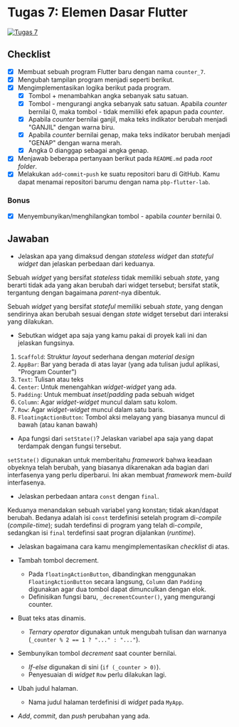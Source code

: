 # Tugas 7: Elemen Dasar Flutter

[![Tugas 7](https://img.shields.io/badge/assignment-Tugas%207-blue)](https://pbp-fasilkom-ui.github.io/ganjil-2023/assignments/tugas/tugas-7)

## Checklist

- [x] Membuat sebuah program Flutter baru dengan nama `counter_7`.
- [x] Mengubah tampilan program menjadi seperti berikut.
- [x] Mengimplementasikan logika berikut pada program.
  - [x] Tombol + menambahkan angka sebanyak satu satuan.
  - [x] Tombol - mengurangi angka sebanyak satu satuan. Apabila _counter_ bernilai 0, maka tombol - tidak memiliki efek apapun pada _counter_.
  - [x] Apabila _counter_ bernilai ganjil, maka teks indikator berubah menjadi "GANJIL" dengan warna biru.
  - [x] Apabila _counter_ bernilai genap, maka teks indikator berubah menjadi "GENAP" dengan warna merah.
  - [x] Angka 0 dianggap sebagai angka genap.
- [x] Menjawab beberapa pertanyaan berikut pada `README.md` pada _root folder_.
- [x] Melakukan `add`-`commit`-`push` ke suatu repositori baru di GitHub. Kamu dapat menamai repositori barumu dengan nama `pbp-flutter-lab`.

### Bonus

- [x] Menyembunyikan/menghilangkan tombol - apabila _counter_ bernilai 0.

## Jawaban

- Jelaskan apa yang dimaksud dengan _stateless widget_ dan _stateful widget_ dan jelaskan perbedaan dari keduanya.

Sebuah *widget* yang bersifat *stateless* tidak memiliki sebuah *state*, yang berarti tidak ada yang akan berubah dari widget tersebut; bersifat statik, tergantung dengan bagaimana *parent*-nya dibentuk.

Sebuah *widget* yang bersifat *stateful* memiliki sebuah *state*, yang dengan sendirinya akan berubah sesuai dengan *state* widget tersebut dari interaksi yang dilakukan.

- Sebutkan widget apa saja yang kamu pakai di proyek kali ini dan jelaskan fungsinya.

1. `Scaffold`: Struktur *layout* sederhana dengan *material design*
2. `AppBar`: Bar yang berada di atas layar (yang ada tulisan judul aplikasi, "Program Counter")
3. `Text`: Tulisan atau teks
4. `Center`: Untuk menengahkan *widget*-*widget* yang ada.
5. `Padding`: Untuk membuat *inset*/*padding* pada sebuah widget
6. `Column`: Agar *widget*-*widget* muncul dalam satu kolom.
7. `Row`: Agar *widget*-*widget* muncul dalam satu baris.
8. `FloatingActionButton`: Tombol aksi melayang yang biasanya muncul di bawah (atau kanan bawah)

- Apa fungsi dari `setState()`? Jelaskan variabel apa saja yang dapat terdampak dengan fungsi tersebut.

`setState()` digunakan untuk memberitahu *framework* bahwa keadaan obyeknya telah berubah, yang biasanya dikarenakan ada bagian dari interfasenya yang perlu diperbarui. Ini akan membuat *framework* mem-*build* interfasenya.

- Jelaskan perbedaan antara `const` dengan `final`.

Keduanya menandakan sebuah variabel yang konstan; tidak akan/dapat berubah. Bedanya adalah isi `const` terdefinisi setelah program di-*compile* (*compile-time*); sudah terdefinsi di program yang telah di-*compile*, sedangkan isi `final` terdefinsi saat progran dijalankan (*runtime*).

- Jelaskan bagaimana cara kamu mengimplementasikan _checklist_ di atas.

- Tambah tombol decrement.
  - Pada `floatingActionButton`, dibandingkan menggunakan `FloatingActionButton` secara langsung, `Column` dan `Padding` digunakan agar dua tombol dapat dimunculkan dengan elok.
  - Definisikan fungsi baru, `_decrementCounter()`, yang mengurangi counter.
- Buat teks atas dinamis.
  - *Ternary operator* digunakan untuk mengubah tulisan dan warnanya (`_counter % 2 == 1 ? "..." : "..."`).
- Sembunyikan tombol *decrement* saat counter bernilai.
  - *If-else* digunakan di sini (`if (_counter > 0)`).
  - Penyesuaian di *widget* `Row` perlu dilakukan lagi.
- Ubah judul halaman.
  - Nama judul halaman terdefinisi di *widget* pada `MyApp`.
- *Add*, *commit*, dan *push* perubahan yang ada.